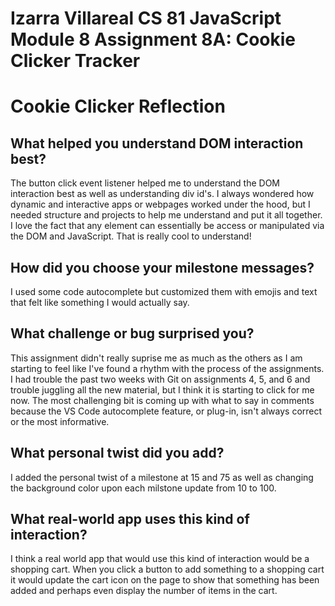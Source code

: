 # Izarra Villareal CS 81 JavaScript Module 8 Assignment 8A: Cookie Clicker Tracker

# Cookie Clicker Reflection

## What helped you understand DOM interaction best?
The button click event listener helped me to understand the DOM interaction best as well as understanding div id's. I always wondered how dynamic and interactive apps or webpages worked under the hood, but I needed structure and projects to help me understand and put it all together. I love the fact that any element can essentially be access or manipulated via the DOM and JavaScript. That is really cool to understand!

## How did you choose your milestone messages?
I used some code autocomplete but customized them with emojis and text that felt like something I would actually say.

## What challenge or bug surprised you?
This assignment didn't really suprise me as much as the others as I am starting to feel like I've found a rhythm with the process of the assignments. I had trouble the past two weeks with Git on assignments 4, 5, and 6 and trouble juggling all the new material, but I think it is starting to click for me now. The most challenging bit is coming up with what to say in comments because the VS Code autocomplete feature, or plug-in, isn't always correct or the most informative.

## What personal twist did you add?
I added the personal twist of a milestone at 15 and 75 as well as changing the background color upon each milstone update from 10 to 100.

## What real-world app uses this kind of interaction?
I think a real world app that would use this kind of interaction would be a shopping cart. When you click a button to add something to a shopping cart it would update the cart icon on the page to show that something has been added and perhaps even display the number of items in the cart.